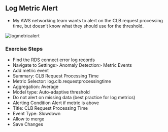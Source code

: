 ## Log Metric Alert

- My AWS networking team wants to alert on the CLB request processing time, but doesn’t know what they should use for the threshold.

![logmetricalert](../../assets/images/logmetricalert.png)

### Exercise Steps
- Find the RDS connect error log records
- Navigate to  Settings> Anomaly Detection> Metric Events
- Add metric event
- Summary: CLB Request Processing Time
- Metric Selector: log.clb.requestprocessingtime
- Aggregation: Average
- Model type: Auto-adaptive threshold
- Do not alert on missing data (best practice for log metrics)
- Alerting Condition Alert if metric is above
- Title: CLB Request Processing Time
- Event Type: Slowdown
- Allow to merge
- Save Changes
